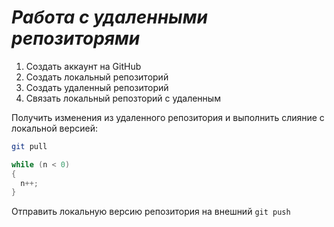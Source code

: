 # *Работа с удаленными репозиторями*

1. Создать аккаунт на GitHub
2. Создать локальный репозиторий
3. Создать удаленный репозиторий
4. Связать локальный репозторий с удаленным


Получить изменения из удаленного репозитория и выполнить  слияние с локальной версией:
```bash
git pull
```
```C#
while (n < 0)
{
  n++;
}
```
Отправить локальную версию репозитория на внешний `git push`